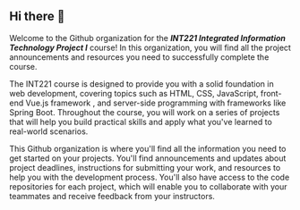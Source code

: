 ## Hi there 👋

Welcome to the Github organization for the ***INT221 Integrated Information Technology Project I*** course! In this organization, you will find all the project announcements and resources you need to successfully complete the course.

The INT221 course is designed to provide you with a solid foundation in web development, covering topics such as HTML, CSS, JavaScript, front-end Vue.js framework , and server-side programming with frameworks like Spring Boot. Throughout the course, you will work on a series of projects that will help you build practical skills and apply what you've learned to real-world scenarios.

This Github organization is where you'll find all the information you need to get started on your projects. You'll find announcements and updates about project deadlines, instructions for submitting your work, and resources to help you with the development process. You'll also have access to the code repositories for each project, which will enable you to collaborate with your teammates and receive feedback from your instructors.
